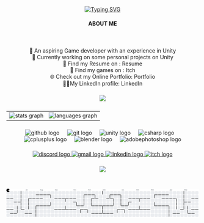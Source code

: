 <p align="center">
<a href="https://git.io/typing-svg"><img src="https://readme-typing-svg.demolab.com?font=&weight=800&pause=1000&color=2FABFB&background=01000000&center=true&vCenter=true&width=435&lines=Hi%2C+I+Am+Arjun+%F0%9F%98%81" alt="Typing SVG" /></a>
</p>

<h4 align="center">ABOUT ME</h4>

###

<br clear="both">

<p align="center">🔭 An aspiring Game developer with an experience in Unity<br>🌱 Currently working on some personal projects on Unity<br>💬 Find my Resume on : Resume<br>👾 Find my games on : Itch<br>🌐 Check out my Online Portfolio:  Portfolio<br>👨‍💼My LinkedIn profile: LinkedIn</p>

###

<div align="center">
  <img height="200" src="https://64.media.tumblr.com/tumblr_lywgafNADa1qbqhhuo1_1280.gif"  />
</div>

###

<table>
  <tr>
    <td><img src="https://github-readme-stats.vercel.app/api?username=Arjun0034&hide_title=false&hide_rank=false&show_icons=true&include_all_commits=true&count_private=true&disable_animations=false&theme=dark&locale=en&hide_border=true" height="150" alt="stats graph"  /></td>
    <td><img src="https://github-readme-stats.vercel.app/api/top-langs?username=Arjun0034&locale=en&hide_title=false&layout=compact&card_width=320&langs_count=5&theme=dark&hide_border=true" height="150" alt="languages graph"  /></td>
  </tr>
</table>

###

<div align="center">
  <img src="https://skillicons.dev/icons?i=github" height="30" alt="github logo"  />
  <img width="12" />
  <img src="https://skillicons.dev/icons?i=git" height="30" alt="git logo"  />
  <img width="12" />
  <img src="https://skillicons.dev/icons?i=unity" height="30" alt="unity logo"  />
  <img width="12" />
  <img src="https://skillicons.dev/icons?i=cs" height="30" alt="csharp logo"  />
  <img width="12" />
  <img src="https://skillicons.dev/icons?i=cpp" height="30" alt="cplusplus logo"  />
  <img width="12" />
  <img src="https://skillicons.dev/icons?i=blender" height="30" alt="blender logo"  />
  <img width="12" />
  <img src="https://skillicons.dev/icons?i=ps" height="30" alt="adobephotoshop logo"  />
</div>

###

<div align="center">
  <a href="https://discordapp.com/users/669892122370899988" target="_blank">
    <img src="https://img.shields.io/static/v1?message=Discord&logo=discord&label=&color=7289DA&logoColor=white&labelColor=&style=for-the-badge" height="35" alt="discord logo"  />
  </a>
  <a href="arjunaswal.work@gmail.com" target="_blank">
    <img src="https://img.shields.io/static/v1?message=Gmail&logo=gmail&label=&color=D14836&logoColor=white&labelColor=&style=for-the-badge" height="35" alt="gmail logo"  />
  </a>
  <a href="https://www.linkedin.com/in/arjun-aswal-2aaa10264/" target="_blank">
    <img src="https://img.shields.io/static/v1?message=LinkedIn&logo=linkedin&label=&color=0077B5&logoColor=white&labelColor=&style=for-the-badge" height="35" alt="linkedin logo"  />
  </a>
  <a href="https://arjun001.itch.io/" target="_blank">
    <img src="https://img.shields.io/static/v1?message=itch.io&logo=itch&label=&color=000000&logoColor=white&labelColor=&style=for-the-badge" height="35" alt="itch logo"  />
  </a>
</div>

###

<div align="center">
  <img src="https://profile-counter.glitch.me/Arjun0034/count.svg?"  />
</div>

###

<br clear="both">

<picture>
  <source media="(prefers-color-scheme: dark)" srcset="https://raw.githubusercontent.com/Arjun0034/Arjun0034/output/pacman-contribution-graph-dark.svg">
  <source media="(prefers-color-scheme: light)" srcset="https://raw.githubusercontent.com/Arjun0034/Arjun0034/output/pacman-contribution-graph.svg">
  <img alt="pacman contribution graph" src="https://raw.githubusercontent.com/Arjun0034/Arjun0034/output/pacman-contribution-graph.svg">
</picture>

###
